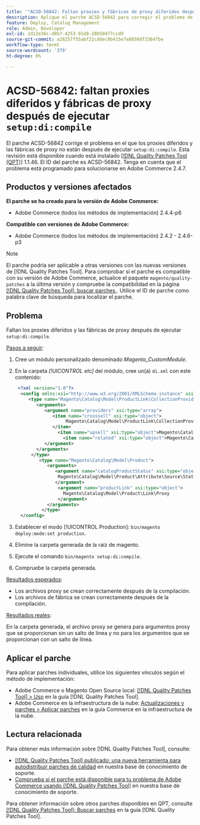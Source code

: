 ```yaml
---
title: '"ACSD-56842: Faltan proxies y fábricas de proxy diferidos después de ejecutar "setup:di:compile&grave;"'
description: Aplique el parche ACSD-56842 para corregir el problema de Adobe Commerce en el que faltan los proxies diferidos y las fábricas de proxy después de ejecutar setup:di:compile.
feature: Deploy, Catalog Management
role: Admin, Developer
exl-id: 2d12e36c-d8b7-4253-91d8-28b50477ccd9
source-git-commit: a28257f55abf21cddec9b415e7e8858df33647be
workflow-type: tm+mt
source-wordcount: '379'
ht-degree: 0%

---
```


# ACSD-56842: faltan proxies diferidos y fábricas de proxy después de ejecutar `setup:di:compile`

El parche ACSD-56842 corrige el problema en el que los proxies diferidos y las fábricas de proxy no están después de ejecutar `setup:di:compile`. Esta revisión está disponible cuando está instalado [[!DNL Quality Patches Tool (QPT)]](/help/announcements/adobe-commerce-announcements/magento-quality-patches-released-new-tool-to-self-serve-quality-patches.md) 1.1.46. El ID del parche es ACSD-56842. Tenga en cuenta que el problema está programado para solucionarse en Adobe Commerce 2.4.7.

## Productos y versiones afectados

**El parche se ha creado para la versión de Adobe Commerce:**

* Adobe Commerce (todos los métodos de implementación) 2.4.4-p6

**Compatible con versiones de Adobe Commerce:**

* Adobe Commerce (todos los métodos de implementación) 2.4.2 - 2.4.6-p3

>[!NOTE]
>
>El parche podría ser aplicable a otras versiones con las nuevas versiones de [!DNL Quality Patches Tool]. Para comprobar si el parche es compatible con su versión de Adobe Commerce, actualice el paquete `magento/quality-patches` a la última versión y compruebe la compatibilidad en la página [[!DNL Quality Patches Tool]: buscar parches ](https://experienceleague.adobe.com/tools/commerce-quality-patches/index.html). Utilice el ID de parche como palabra clave de búsqueda para localizar el parche.

## Problema

Faltan los proxies diferidos y las fábricas de proxy después de ejecutar `setup:di:compile`.

<u>Pasos a seguir</u>:

1. Cree un módulo personalizado denominado *Magento_CustomModule*.
1. En la carpeta *[!UICONTROL etc]* del módulo, cree un(a) `di.xml` con este contenido:

   ```xml
    <?xml version="1.0"?>
     <config xmlns:xsi="http://www.w3.org/2001/XMLSchema-instance" xsi:noNamespaceSchemaLocation="urn:magento:framework:ObjectManager/etc/config.xsd">
        <type name="Magento\Catalog\Model\ProductLink\CollectionProvider">
           <arguments>
              <argument name="providers" xsi:type="array">
                 <item name="crosssell" xsi:type="object">
                      Magento\Catalog\Model\ProductLink\CollectionProvider\Crosssell\Proxy
                 </item>
                   <item name="upsell" xsi:type="object">Magento\Catalog\Model\ProductLink\CollectionProvider\Upsell\Proxy</item>
                     <item name="related" xsi:type="object">Magento\Catalog\Model\ProductLink\CollectionProvider\Related\Proxy</item>
              </argument>
           </arguments>
         </type>
            <type name="Magento\Catalog\Model\Product">
               <arguments>
                  <argument name="catalogProductStatus" xsi:type="object">
                   Magento\Catalog\Model\Product\Attribute\Source\Status\Proxy
                  </argument>
                   <argument name="productLink" xsi:type="object">
                     Magento\Catalog\Model\Product\Link\Proxy
                   </argument>
               </arguments>
             </type>
     </config>
   ```

1. Establecer el modo [!UICONTROL Production]: `bin/magento deploy:mode:set production`.
1. Elimine la carpeta generada de la raíz de magento.
1. Ejecute el comando `bin/magento setup:di:compile`.
1. Compruebe la carpeta generada.

<u>Resultados esperados</u>:

* Los archivos proxy se crean correctamente después de la compilación.
* Los archivos de fábrica se crean correctamente después de la compilación.

<u>Resultados reales</u>:

En la carpeta generada, el archivo proxy se genera para argumentos proxy que se proporcionan sin un salto de línea y no para los argumentos que se proporcionan con un salto de línea.

## Aplicar el parche

Para aplicar parches individuales, utilice los siguientes vínculos según el método de implementación:

* Adobe Commerce o Magento Open Source local: [[!DNL Quality Patches Tool] > Uso](https://experienceleague.adobe.com/docs/commerce-operations/tools/quality-patches-tool/usage.html) en la guía [!DNL Quality Patches Tool].
* Adobe Commerce en la infraestructura de la nube: [Actualizaciones y parches > Aplicar parches](https://experienceleague.adobe.com/docs/commerce-cloud-service/user-guide/develop/upgrade/apply-patches.html) en la guía Commerce en la infraestructura de la nube.

## Lectura relacionada

Para obtener más información sobre [!DNL Quality Patches Tool], consulte:

* [[!DNL Quality Patches Tool] publicado: una nueva herramienta para autodistribuir parches de calidad](/help/announcements/adobe-commerce-announcements/magento-quality-patches-released-new-tool-to-self-serve-quality-patches.md) en nuestra base de conocimiento de soporte.
* [Comprueba si el parche está disponible para tu problema de Adobe Commerce usando [!DNL Quality Patches Tool]](/help/support-tools/patches-available-in-qpt-tool/check-patch-for-magento-issue-with-magento-quality-patches.md) en nuestra base de conocimiento de soporte.

Para obtener información sobre otros parches disponibles en QPT, consulte [[!DNL Quality Patches Tool]: Buscar parches](https://experienceleague.adobe.com/tools/commerce-quality-patches/index.html) en la guía [!DNL Quality Patches Tool].
